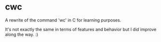 # cwc

A rewrite of the command 'wc' in C for learning purposes.

It's not exactly the same in terms of features and behavior but I did improve along the way. :)
